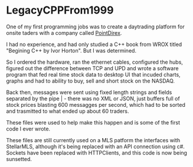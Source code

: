 # LegacyCPPFrom1999

One of my first programming jobs was to create a daytrading platform for onsite taders with a company called [PointDirex](https://brokercheck.finra.org/firm/summary/41437).

I had no experience, and had only studied a C++ book from WROX titled "Begining C++ by Ivor Horton". But I was determined.

So I ordered the hardware, ran the ethernet cables, configured the hubs, figured out the difference between TCP and UPD and wrote a software program that fed real time stock data to desktop UI that incuded charts, graphs and had to ability to buy, sell and short stock on the NASDAQ.

Back then, messages were sent using fixed length strings and fields separated by the pipe | - there was no XML or JSON, just buffers full of stock prices blasting 600 messagges per second, which had to be sorted and trasmitted to what ended up about 60 traders.

These files were used to help make this happen and is some of the first code I ever wrote.

These files are still currently used on a MLS patform the interfaces with StellarMLS, although it's being replaced with an API connection using c#. Sockets have been replaced with HTTPClients, and this code is now being sunsetted.

